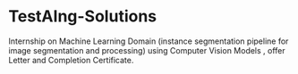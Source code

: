 # TestAIng-Solutions
Internship on Machine Learning Domain (instance segmentation pipeline for image segmentation and  processing) using Computer Vision Models , offer Letter and Completion Certificate.
